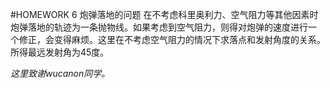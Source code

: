 #HOMEWORK 6 炮弹落地的问题
在不考虑科里奥利力、空气阻力等其他因素时炮弹落地的轨迹为一条抛物线。如果考虑到空气阻力，则得对炮弹的速度进行一
个修正，会变得麻烦。这里在不考虑空气阻力的情况下求落点和发射角度的关系。
  所得最远发射角为45度。

*这里致谢wucanon同学。*
